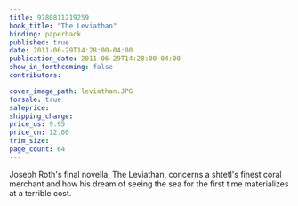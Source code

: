 ```yaml
---
title: 9780811219259
book_title: "The Leviathan"
binding: paperback
published: true
date: 2011-06-29T14:28:00-04:00
publication_date: 2011-06-29T14:28:00-04:00
show_in_forthcoming: false
contributors:

cover_image_path: leviathan.JPG
forsale: true
saleprice:
shipping_charge:
price_us: 9.95
price_cn: 12.00
trim_size:
page_count: 64
---
```

Joseph Roth's final novella, The Leviathan, concerns a shtetl's finest coral merchant and how his dream of seeing the sea for the first time materializes at a terrible cost.

